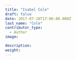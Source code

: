 ```yaml
---
title: "Isabel Cole"
draft: false
date: 2017-07-10T17:06:00.000Z
last_name: "Cole"
contributor_type:
  - Author
image:

description:
weight:
---
```


